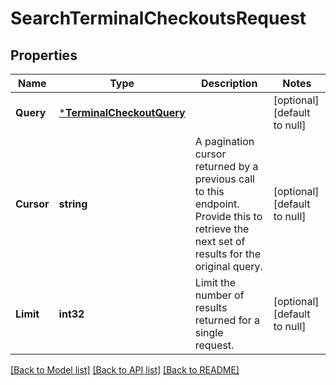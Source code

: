 # SearchTerminalCheckoutsRequest

## Properties
Name | Type | Description | Notes
------------ | ------------- | ------------- | -------------
**Query** | [***TerminalCheckoutQuery**](TerminalCheckoutQuery.md) |  | [optional] [default to null]
**Cursor** | **string** | A pagination cursor returned by a previous call to this endpoint. Provide this to retrieve the next set of results for the original query. | [optional] [default to null]
**Limit** | **int32** | Limit the number of results returned for a single request. | [optional] [default to null]

[[Back to Model list]](../README.md#documentation-for-models) [[Back to API list]](../README.md#documentation-for-api-endpoints) [[Back to README]](../README.md)

